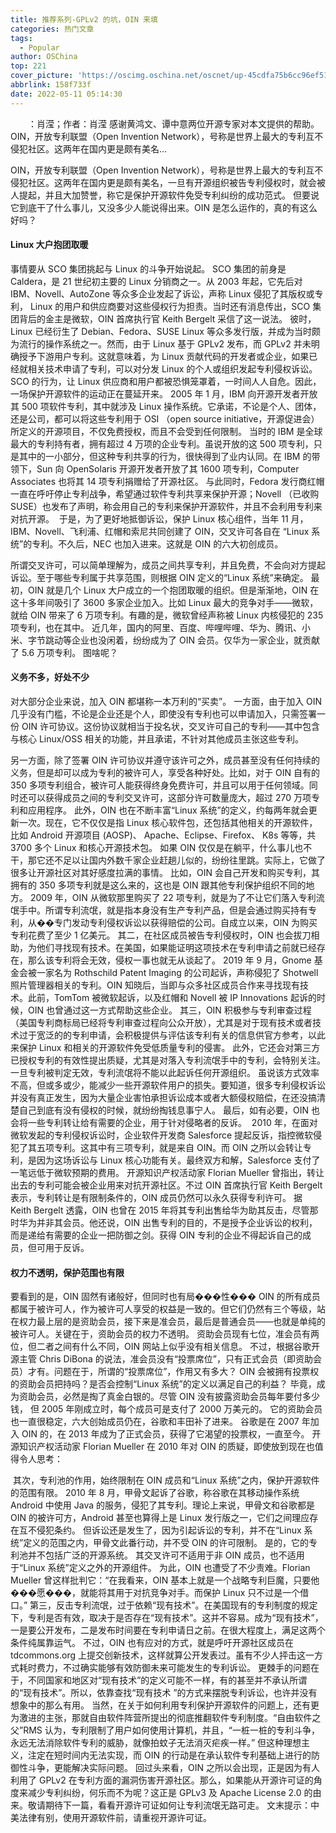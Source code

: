 ```yaml
---
title: 推荐系列-GPLv2 的坑，OIN 来填
categories: 热门文章
tags:
  - Popular
author: OSChina
top: 221
cover_picture: 'https://oscimg.oschina.net/oscnet/up-45cdfa75b6cc96ef51c9092b5eca6ffecec.jpg'
abbrlink: 158f733f
date: 2022-05-11 05:14:30
---
```


&emsp;&emsp;：肖滢；作者：肖滢 感谢黄鸿文、谭中意两位开源专家对本文提供的帮助。 OIN，开放专利联盟（Open Invention Network），号称是世界上最大的专利互不侵犯社区。这两年在国内更是颇有美名...
<!-- more -->

                                                                                                                                                                                         
OIN，开放专利联盟（Open Invention Network），号称是世界上最大的专利互不侵犯社区。这两年在国内更是颇有美名，一旦有开源组织被告专利侵权时，就会被人提起，并且大加赞誉，称它是保护开源软件免受专利纠纷的成功范式。 
但要说它到底干了什么事儿，又没多少人能说得出来。OIN 是怎么运作的，真的有这么好吗？ 
 
#### Linux 大户抱团取暖 
事情要从 SCO 集团挑起与 Linux 的斗争开始说起。 
SCO 集团的前身是 Caldera，是 21 世纪初主要的 Linux 分销商之一。从 2003 年起，它先后对 IBM、Novell、AutoZone 等众多企业发起了诉讼，声称 Linux 侵犯了其版权或专利， Linux 的用户和供应商要对这些侵权行为担责。当时还有消息传出，SCO 集团背后的金主是微软，OIN 首席执行官 Keith Bergelt 采信了这一说法。 
彼时，Linux 已经衍生了 Debian、Fedora、SUSE Linux 等众多发行版，并成为当时颇为流行的操作系统之一。然而，由于 Linux 基于 GPLv2 发布，而 GPLv2 并未明确授予下游用户专利。这就意味着，为 Linux 贡献代码的开发者或企业，如果已经就相关技术申请了专利，可以对分发 Linux 的个人或组织发起专利侵权诉讼。  
SCO 的行为，让 Linux 供应商和用户都被恐惧笼罩着，一时间人人自危。因此，一场保护开源软件的运动正在蔓延开来。 
2005 年 1 月，IBM 向开源开发者开放其 500 项软件专利，其中就涉及 Linux 操作系统。它承诺，不论是个人、团体，还是公司，都可以将这些专利用于 OSI （open source initiative，开源促进会）所定义的开源项目，不仅免费授权，而且不会受到任何限制。 
当时的 IBM 是全球最大的专利持有者，拥有超过 4 万项的企业专利。虽说开放的这 500 项专利，只是其中的一小部分，但这种专利共享的行为，很快得到了业内认同。在 IBM 的带领下，Sun 向 OpenSolaris 开源开发者开放了其 1600 项专利，Computer Associates 也将其 14 项专利捐赠给了开源社区。 
与此同时，Fedora 发行商红帽一直在呼吁停止专利战争，希望通过软件专利共享来保护开源；Novell （已收购 SUSE）也发布了声明，称会用自己的专利来保护开源软件，并且不会利用专利来对抗开源。  
于是，为了更好地抵御诉讼，保护 Linux 核心组件，当年 11 月，IBM、Novell、飞利浦、红帽和索尼共同创建了 OIN，交叉许可各自在 “Linux 系统”的专利。不久后，NEC 也加入进来。这就是 OIN 的六大初创成员。 
 
所谓交叉许可，可以简单理解为，成员之间共享专利，并且免费，不会向对方提起诉讼。至于哪些专利属于共享范围，则根据 OIN 定义的“Linux 系统”来确定。 
最初，OIN 就是几个 Linux 大户成立的一个抱团取暖的组织。但是渐渐地，OIN 在这十多年间吸引了 3600 多家企业加入。比如 Linux 最大的竞争对手——微软，就给 OIN 带来了 6 万项专利。有趣的是，微软曾经声称被 Linux 内核侵犯的 235 项专利，也在其中。 
近几年，国内的阿里、百度、哔哩哔哩、华为、腾讯、小米、字节跳动等企业也没闲着，纷纷成为了 OIN 会员。仅华为一家企业，就贡献了 5.6 万项专利。 
图啥呢？ 
 
#### 义务不多，好处不少 
对大部分企业来说，加入 OIN 都堪称一本万利的“买卖”。 
一方面，由于加入 OIN 几乎没有门槛，不论是企业还是个人，即使没有专利也可以申请加入，只需签署一份 OIN 许可协议。这份协议就相当于投名状，交叉许可自己的专利——其中包含与核心 Linux/OSS 相关的功能，并且承诺，不针对其他成员主张这些专利。 
 
另一方面，除了签署 OIN 许可协议并遵守该许可之外，成员甚至没有任何持续的义务，但是却可以成为专利的被许可人，享受各种好处。比如，对于 OIN 自有的 350 多项专利组合，被许可人能获得终身免费许可，并且可以用于任何领域。同时还可以获得成员之间的专利交叉许可，这部分许可数量庞大，超过 270 万项专利和应用程序。 
此外，OIN 也在不断丰富“Linux 系统”的定义，约每两年就会更新一次。现在，它不仅仅是指 Linux 核心软件包，还包括其他相关的开源软件，比如 Android 开源项目 (AOSP)、 Apache、Eclipse、Firefox、 K8s 等等，共 3700 多个 Linux 和核心开源技术包。 
如果 OIN 仅仅是在躺平，什么事儿也不干，那它还不足以让国内外数千家企业赶趟儿似的，纷纷往里跳。实际上，它做了很多让开源社区对其好感度拉满的事情。 
比如，OIN 会自己开发和购买专利，其拥有的 350 多项专利就是这么来的，这也是 OIN 跟其他专利保护组织不同的地方。 
2009 年，OIN 从微软那里购买了 22 项专利，就是为了不让它们落入专利流氓手中。所谓专利流氓，就是指本身没有生产专利产品，但是会通过购买持有专利，从��专门发动专利侵权诉讼以获得赔偿的公司。自成立以来，OIN 为购买专利花费了至少 1 亿美元。 
其二，在社区成员被告专利侵权时，OIN 也会拔刀相助，为他们寻找现有技术。在美国，如果能证明这项技术在专利申请之前就已经存在，那么该专利将会无效，侵权一事也就无从谈起了。 
2019 年 9 月，Gnome 基金会被一家名为 Rothschild Patent Imaging 的公司起诉，声称侵犯了 Shotwell 照片管理器相关的专利。OIN 知晓后，当即与众多社区成员合作来寻找现有技术。此前，TomTom 被微软起诉，以及红帽和 Novell 被 IP Innovations 起诉的时候，OIN 也曾通过这一方式帮助这些企业。 
其三，OIN 积极参与专利审查过程（美国专利商标局已经将专利审查过程向公众开放），尤其是对于现有技术或者技术过于宽泛的的专利申请，会积极提供与评估该专利有关的信息供官方参考，以此来保护 Linux 和相关的开源软件免受低质量专利的侵害。 
此外，它还会对第三方已授权专利的有效性提出质疑，尤其是对落入专利流氓手中的专利，会特别关注。一旦专利被判定无效，专利流氓将不能以此起诉任何开源组织。 
虽说该方式效率不高，但或多或少，能减少一些开源软件用户的损失。要知道，很多专利侵权诉讼并没有真正发生，因为大量企业害怕承担诉讼成本或者大额侵权赔偿，在还没搞清楚自己到底有没有侵权的时候，就纷纷掏钱息事宁人。 
最后，如有必要，OIN 也会将一些专利转让给有需要的企业，用于针对侵略者的反诉。  
2010 年，在面对微软发起的专利侵权诉讼时，企业软件开发商 Salesforce 提起反诉，指控微软侵犯了其五项专利。这其中有三项专利，就是来自 OIN。而 OIN 之所以会转让专利，是因为这场诉讼与 Linux 核心功能有关。最终双方和解，Salesforce 支付了一笔远低于微软预期的费用。 
开源知识产权活动家 Florian Mueller 曾指出，转让出去的专利可能会被企业用来对抗开源社区。不过 OIN 首席执行官 Keith Bergelt 表示，专利转让是有限制条件的，OIN 成员仍然可以永久获得专利许可。 
据 Keith Bergelt 透露，OIN 也曾在 2015 年将其专利出售给华为助其反击，尽管那时华为并非其会员。他还说，OIN 出售专利的目的，不是授予企业诉讼的权利，而是递给有需要的企业一把防御之剑。获得 OIN 专利的企业不得起诉自己的成员，但可用于反诉。 
 
#### 权力不透明，保护范围也有限 
要看到的是，OIN 固然有诸般好，但同时也有局���性��� 
OIN 的所有成员都属于被许可人，作为被许可人享受的权益是一致的。但它们仍然有三个等级，站在权力最上层的是资助会员，接下来是准会员，最后是普通会员——也就是单纯的被许可人。关键在于，资助会员的权力不透明。 
资助会员现有七位，准会员有两位，但二者之间有什么不同，OIN 网站上似乎没有相关信息。 
不过，根据谷歌开源主管 Chris DiBona 的说法，准会员没有“投票席位”，只有正式会员（即资助会员）才有。问题在于，所谓的“投票席位”，作用又有多大？ OIN 会被拥有投票权的资助会员把持吗？是否会控制“Linux 系统”的定义以满足自己的利益？ 
毕竟，成为资助会员，必然是掏了真金白银的。尽管 OIN 没有披露资助会员每年要付多少钱， 但 2005 年刚成立时，每个成员可是支付了 2000 万美元的。 
它的资助会员也一直很稳定，六大创始成员仍在，谷歌和丰田补了进来。 谷歌是在 2007 年加入 OIN 的，在 2013 年成为了正式会员，获得了它渴望的投票权，一直至今。 
开源知识产权活动家 Florian Mueller 在 2010 年对 OIN 的质疑，即使放到现在也值得令人思考： 
 
 其次，专利池的作用，始终限制在 OIN 成员和“Linux 系统”之内，保护开源软件的范围有限。 
2010 年 8 月，甲骨文起诉了谷歌，称谷歌在其移动操作系统 Android 中使用 Java 的服务，侵犯了其专利。理论上来说，甲骨文和谷歌都是 OIN 的被许可方，Android 甚至也算得上是 Linux 发行版之一，它们之间理应存在互不侵犯条约。 
但诉讼还是发生了，因为引起诉讼的专利，并不在“Linux 系统”定义的范围之内，甲骨文此番行动，并不受 OIN 的许可限制。 
是的，它的专利池并不包括广泛的开源系统。 其交叉许可不适用于非 OIN 成员，也不适用于“Linux 系统”定义之外的开源组件。 
为此，OIN 也遭受了不少责难。Florian Mueller 曾这样批判它：“在我看来，OIN 基本上就是一个战略专利巨魔，只要他���愿���，就能将其用于对抗竞争对手。而保护 Linux 只不过是一个借口。” 
第三，反击专利流氓，过于依赖“现有技术”。在美国现有的专利制度的规定下，专利是否有效，取决于是否存在“现有技术”。这并不容易。成为“现有技术”，一是要公开发布，二是发布时间要在专利申请日之前。在很大程度上，满足这两个条件纯属靠运气。 
不过，OIN 也有应对的方式，就是呼吁开源社区成员在 tdcommons.org 上提交创新技术，这样就算公开发表过。虽有不少人抨击这一方式耗时费力，不过确实能够有效防御未来可能发生的专利诉讼。 
更棘手的问题在于，不同国家和地区对“现有技术”的定义可能不一样，有的甚至并不承认所谓的“现有技术”。所以，依靠查找“现有技术 ”的方式来摆脱专利诉讼，也许并没有想象中的那么有用。 
当然，在关于如何利用专利保护开源软件的问题上，还有更为激进的主张，那就自由软件阵营所提出的彻底推翻软件专利制度。“自由软件之父”RMS 认为，专利限制了用户如何使用计算机，并且，“一桩一桩的专利斗争，永远无法消除软件专利的威胁，就像拍蚊子无法消灭疟疾一样。” 
但这种理想主义，注定在短时间内无法实现，而 OIN 的行动是在承认软件专利基础上进行的防御性斗争，更能解决实际问题。 
回过头来看，OIN 之所以会出现，正是因为有人利用了 GPLv2 在专利方面的漏洞伤害开源社区。那么，如果能从开源许可证的角度来减少专利纠纷，何乐而不为呢？这正是 GPLv3 及 Apache License 2.0 的由来。敬请期待下一篇，看看开源许可证如何让专利流氓无路可走。 
文末提示：中美法律有别，使用开源软件前，请重视开源许可证。
                                        